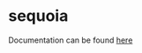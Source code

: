 # sequoia

Documentation can be found
[here](ttps://htmlpreview.github.io/?https://github.com/ojrosten/sequoia/tree/master/Documentation/html/index.html)
